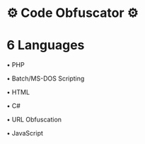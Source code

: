 # ⚙️ Code Obfuscator ⚙️

# 6 Languages
<p>• PHP</p>
<p>• Batch/MS-DOS Scripting</p>
<p>• HTML</p>
<p>• C#</p>
<p>• URL Obfuscation</p>
<p>• JavaScript</p>

